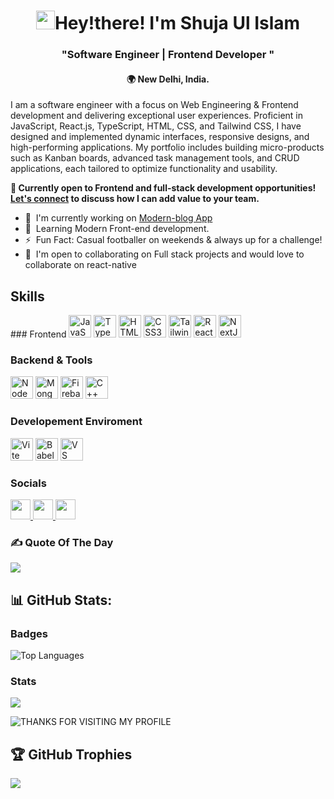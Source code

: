 <h1 align="center"><img src="https://user-images.githubusercontent.com/18350557/176309783-0785949b-9127-417c-8b55-ab5a4333674e.gif?raw=true" alt="waving hand" height-"30" width="30"/>Hey!there! I'm Shuja Ul Islam</h1>
<h3 align="center"> "Software Engineer | Frontend Developer " </h3>
<h4 align="center"> 🌍 New Delhi, India. </h4>

<!--<p align="left"> <img src="https://komarev.com/ghpvc/?username=achiit&label=Profile%20views&color=0e75b6&style=flat" alt="shuja" /> </p>-->
<!-- <p align="left"> <img src="https://komarev.com/ghpvc/?username=SHUJA&label=Profile%20views&color=0e75b6&style=flat" alt="shuja" /> </p> -->

I am a software engineer with a focus on Web Engineering & Frontend development and delivering exceptional user experiences. Proficient in JavaScript, React.js, TypeScript, HTML, CSS, and Tailwind CSS, I have designed and implemented dynamic interfaces, responsive designs, and high-performing applications. My portfolio includes building micro-products such as Kanban boards, advanced task management tools, and CRUD applications, each tailored to optimize functionality and usability.

**📌 Currently open to Frontend and full-stack development opportunities! [Let's connect](mailto:shujaulisla@gmail.com) to discuss how I can add value to your team.**
<!--I am a software engineer passionate about frontend development and creating seamless user experiences. With expertise in JavaScript, React.js, TypeScript, HTML, CSS, and Tailwind CSS, I have developed dynamic user interfaces, responsive designs, and feature-rich applications. Some of my notable projects include micro-products like Kanban boards, advanced to-do apps, and CRUD applications with elegant and intuitive UIs (e.g , two blog apps I built). Currently, I’m expanding my expertise in web security, software engineering principles, large language models (LLMs), and cybersecurity. I thrive on solving complex challenges—whether it’s optimizing workflows, enhancing user experiences, or addressing gaps where traditional industry solutions fall short. By blending technical skills with a problem-solving mindset, I aim to build innovative, scalable solutions that make a meaningful impact, whether in the form of streamlined web applications or secure digital environments. -->

<!--I am a software engineer with a focus on frontend development and delivering exceptional user experiences. Proficient in JavaScript, React.js, TypeScript, HTML, CSS, and Tailwind CSS, I have designed and implemented dynamic interfaces, responsive designs, and high-performing applications. My portfolio includes building micro-products such as Kanban boards, advanced task management tools, and CRUD applications, each tailored to optimize functionality and usability.

Beyond technical delivery, I am dedicated to addressing complex challenges at the intersection of technology, design, and business impact. I am currently deepening my expertise in software engineering best practices, web security, large language models (LLMs), and cybersecurity. By combining technical proficiency with a problem-solving mindset, I aim to develop scalable solutions that drive operational efficiency, enhance user engagement, and create measurable value in secure digital environments.-->

<!--* 🌍  I'm based in New Delhi, India.-->
<!--* ✉️  You can contact me at [shujaulisla@gmail.com](mailto:shujaulisla@gmail.com)-->
* 🚀  I'm currently working on [Modern-blog App](https://github.com/Shujaulislam/modern-blog)
* 🧠  Learning Modern Front-end development.
* ⚡  Fun Fact: Casual footballer on weekends & always up for a challenge!
* 🤝  I'm open to collaborating on Full stack projects and would love to collaborate on react-native
<!--* 🚀  I'm currently working on [food-app](http://github.com/Shujaulislam/food-odering-app) -->

## Skills

<p align="left">
  <!-- Frontend -->
  ### Frontend
  <a href="https://developer.mozilla.org/en-US/docs/Web/JavaScript" target="_blank" rel="noreferrer"><img src="https://raw.githubusercontent.com/danielcranney/readme-generator/main/public/icons/skills/javascript-colored.svg" width="36" height="36" alt="JavaScript" /></a>
  <a href="https://www.typescriptlang.org/" target="_blank" rel="noreferrer"><img src="https://raw.githubusercontent.com/danielcranney/readme-generator/main/public/icons/skills/typescript-colored.svg" width="36" height="36" alt="TypeScript" /></a>
  <a href="https://developer.mozilla.org/en-US/docs/Glossary/HTML5" target="_blank" rel="noreferrer"><img src="https://raw.githubusercontent.com/danielcranney/readme-generator/main/public/icons/skills/html5-colored.svg" width="36" height="36" alt="HTML5" /></a>
  <a href="https://www.w3.org/TR/CSS/#css" target="_blank" rel="noreferrer"><img src="https://raw.githubusercontent.com/danielcranney/readme-generator/main/public/icons/skills/css3-colored.svg" width="36" height="36" alt="CSS3" /></a>
  <a href="https://tailwindcss.com/" target="_blank" rel="noreferrer"><img src="https://raw.githubusercontent.com/danielcranney/readme-generator/main/public/icons/skills/tailwindcss-colored.svg" width="36" height="36" alt="TailwindCSS" /></a>
  <a href="https://reactjs.org/" target="_blank" rel="noreferrer"><img src="https://raw.githubusercontent.com/danielcranney/readme-generator/main/public/icons/skills/react-colored.svg" width="36" height="36" alt="React" /></a>
  <a href="https://nextjs.org/docs" target="_blank" rel="noreferrer"><img src="https://raw.githubusercontent.com/danielcranney/readme-generator/main/public/icons/skills/nextjs-colored.svg" width="36" height="36" alt="NextJs" /></a>
  
  <!-- Backend & Tools -->
  ### Backend & Tools
  <a href="https://nodejs.org/en/" target="_blank" rel="noreferrer"><img src="https://raw.githubusercontent.com/danielcranney/readme-generator/main/public/icons/skills/nodejs-colored.svg" width="36" height="36" alt="NodeJS" /></a>
  <a href="https://www.mongodb.com/" target="_blank" rel="noreferrer"><img src="https://raw.githubusercontent.com/danielcranney/readme-generator/main/public/icons/skills/mongodb-colored.svg" width="36" height="36" alt="MongoDB" /></a>
  <a href="https://firebase.google.com/" target="_blank" rel="noreferrer"><img src="https://raw.githubusercontent.com/danielcranney/readme-generator/main/public/icons/skills/firebase-colored.svg" width="36" height="36" alt="Firebase" /></a>
  <a href="https://docs.microsoft.com/en-us/cpp/?view=msvc-170" target="_blank" rel="noreferrer"><img src="https://raw.githubusercontent.com/danielcranney/readme-generator/main/public/icons/skills/cplusplus-colored.svg" width="36" height="36" alt="C++" /></a>
  
  <!-- Development Environment -->
  ### Developement Enviroment
  <a href="https://vitejs.dev/" target="_blank" rel="noreferrer"><img src="https://raw.githubusercontent.com/danielcranney/readme-generator/main/public/icons/skills/vite-colored.svg" width="36" height="36" alt="Vite" /></a>
  <a href="https://babeljs.io/" target="_blank" rel="noreferrer"><img src="https://raw.githubusercontent.com/danielcranney/readme-generator/main/public/icons/skills/babel-colored.svg" width="36" height="36" alt="Babel" /></a>
  <a href="https://code.visualstudio.com/" target="_blank" rel="noreferrer"><img src="https://raw.githubusercontent.com/danielcranney/readme-generator/main/public/icons/skills/visualstudiocode.svg" width="36" height="36" alt="VS Code" /></a>
</p>


### Socials

<p align="left"> <a href="https://www.github.com/Shujaulislam" target="_blank" rel="noreferrer"> <picture> <source media="(prefers-color-scheme: dark)" srcset="https://raw.githubusercontent.com/danielcranney/readme-generator/main/public/icons/socials/github-dark.svg" /> <source media="(prefers-color-scheme: light)" srcset="https://raw.githubusercontent.com/danielcranney/readme-generator/main/public/icons/socials/github.svg" /> <img src="https://raw.githubusercontent.com/danielcranney/readme-generator/main/public/icons/socials/github.svg" width="32" height="32" /> </picture> </a> <a href="https://www.linkedin.com/in/shuja-ul-islam/" target="_blank" rel="noreferrer"> <picture> <source media="(prefers-color-scheme: dark)" srcset="https://raw.githubusercontent.com/danielcranney/readme-generator/main/public/icons/socials/linkedin-dark.svg" /> <source media="(prefers-color-scheme: light)" srcset="https://raw.githubusercontent.com/danielcranney/readme-generator/main/public/icons/socials/linkedin.svg" /> <img src="https://raw.githubusercontent.com/danielcranney/readme-generator/main/public/icons/socials/linkedin.svg" width="32" height="32" /> </picture> </a> <a href="https://www.x.com/Shujaulislam09" target="_blank" rel="noreferrer"> <picture> <source media="(prefers-color-scheme: dark)" srcset="https://raw.githubusercontent.com/danielcranney/readme-generator/main/public/icons/socials/twitter-dark.svg" /> <source media="(prefers-color-scheme: light)" srcset="https://raw.githubusercontent.com/danielcranney/readme-generator/main/public/icons/socials/twitter.svg" /> <img src="https://raw.githubusercontent.com/danielcranney/readme-generator/main/public/icons/socials/twitter.svg" width="32" height="32" /> </picture> </a></p>

<h3 align="left">✍️ Quote Of The Day</h3>

![](https://quotes-github-readme.vercel.app/api?type=horizontal&theme=merko)



## 📊 GitHub Stats:
### Badges

<div align="left">
  <img src="https://github-readme-stats.vercel.app/api/top-langs/?username=Shujaulislam&layout=compact&theme=tokyonight&hide_border=true" alt="Top Languages" />
</div>
<!--![](https://github-readme-stats.vercel.app/api?username=Shujaulislam&theme=gotham&hide_border=false&include_all_commits=true&count_private=true)<br/> -->

### Stats
![](https://github-readme-streak-stats.herokuapp.com/?user=Shujaulislam&theme=gotham&hide_border=false)

<!-- <p>&nbsp;<img align="center" src="https://github-readme-stats.vercel.app/api?username=achiit&show_icons=true&locale=en" alt="achiit" /></p> -->
![THANKS FOR VISITING MY PROFILE](https://raw.githubusercontent.com/BrunnerLivio/brunnerlivio/master/images/marquee.svg)

## 🏆 GitHub Trophies
![](https://github-profile-trophy.vercel.app/?username=Shujaulislam&theme=dark&no-frame=false&no-bg=true&margin-w=4)
